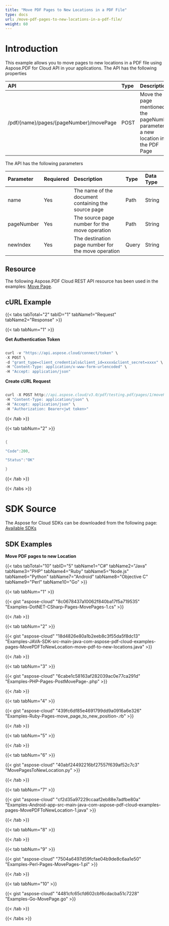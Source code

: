 ```yaml
---
title: "Move PDF Pages to New Locations in a PDF File"
type: docs
url: /move-pdf-pages-to-new-locations-in-a-pdf-file/
weight: 60
---
```


# **Introduction**
This example allows you to move pages to new locations in a PDF file using Aspose.PDF for Cloud API in your applications. The API has the following properties


|**API**|**Type**|**Description**|
| :- | :- | :- |
|/pdf/{name}/pages/{pageNumber}/movePage|POST|Move the page mentioned in the pageNumber parameter to a new location in the PDF Page|
The API has the following parameters

|**Parameter**|**Requiered**|**Description**|**Type**|**Data Type**|
| :- | :- | :- | :- | :- |
|name|Yes|The name of the document containing the source page|Path|String|
|pageNumber|Yes|The source page number for the move operation|Path|String|
|newIndex|Yes|The destination page number for the move operation|Query|String|
## **Resource**
The following Aspose.PDF Cloud REST API resource has been used in the examples: [Move Page](https://apireference.aspose.cloud/pdf/#!/Pages/PostMovePage).
## **cURL Example**
{{< tabs tabTotal="2" tabID="1" tabName1="Request" tabName2="Response" >}}

{{< tab tabNum="1" >}}

**Get Authentication Token**

```java

curl -v "https://api.aspose.cloud/connect/token" \
-X POST \
-d "grant_type=client_credentials&client_id=xxxx&client_secret=xxxx" \
-H "Content-Type: application/x-www-form-urlencoded" \
-H "Accept: application/json"

```

**Create cURL Request**

```java

curl -X POST http://api.aspose.cloud/v3.0/pdf/testing.pdf/pages/1/movePage?newIndex=2  \
-H "Content-Type: application/json" \
-H "Accept: application/json" \
-H "Authorization: Bearer<jwt token>"

```

{{< /tab >}}

{{< tab tabNum="2" >}}

```java

{

"Code":200,

"Status":"OK"

}

```

{{< /tab >}}

{{< /tabs >}}
# **SDK Source**
The Aspose for Cloud SDKs can be downloaded from the following page: [Available SDKs](/pdf/available-sdks/)
## **SDK Examples**
**Move PDF pages to new Location**

{{< tabs tabTotal="10" tabID="5" tabName1="C#" tabName2="Java" tabName3="PHP" tabName4="Ruby" tabName5="Node.js" tabName6="Python" tabName7="Android" tabName8="Objective C" tabName9="Perl" tabName10="Go" >}}

{{< tab tabNum="1" >}}

{{< gist "aspose-cloud" "8c0678437a10062f840ba17f5a719535" "Examples-DotNET-CSharp-Pages-MovePages-1.cs" >}}

{{< /tab >}}

{{< tab tabNum="2" >}}

{{< gist "aspose-cloud" "18d4826e80a1b2eeb8c3f55da5f8dc13" "Examples-JAVA-SDK-src-main-java-com-aspose-pdf-cloud-examples-pages-MovePDFToNewLocation-move-pdf-to-new-locations.java" >}}

{{< /tab >}}

{{< tab tabNum="3" >}}

{{< gist "aspose-cloud" "6cabe1c58163af282039ac0e77ca291d" "Examples-PHP-Pages-PostMovePage-.php" >}}

{{< /tab >}}

{{< tab tabNum="4" >}}

{{< gist "aspose-cloud" "439fc6df85e4691799dd9a0916a6e326" "Examples-Ruby-Pages-move_page_to_new_position-.rb" >}}

{{< /tab >}}

{{< tab tabNum="5" >}}

{{< /tab >}}

{{< tab tabNum="6" >}}

{{< gist "aspose-cloud" "40abf24492216bf27557f639af52c7c3" "MovePagesToNewLocation.py" >}}

{{< /tab >}}

{{< tab tabNum="7" >}}

{{< gist "aspose-cloud" "cf2d35a97229ccaaf2eb88e7adfbe80a" "Examples-Android-app-src-main-java-com-aspose-pdf-cloud-examples-pages-MovePDFToNewLocation-1.java" >}}

{{< /tab >}}

{{< tab tabNum="8" >}}

{{< /tab >}}

{{< tab tabNum="9" >}}

{{< gist "aspose-cloud" "7504a6497d59fcfae04b9de8c6aa1e50" "Examples-Perl-Pages-MovePages-1.pl" >}}

{{< /tab >}}

{{< tab tabNum="10" >}}

{{< gist "aspose-cloud" "4481cfc65cfd602cbf6cdacba51c7228" "Examples-Go-MovePage.go" >}}

{{< /tab >}}

{{< /tabs >}}
